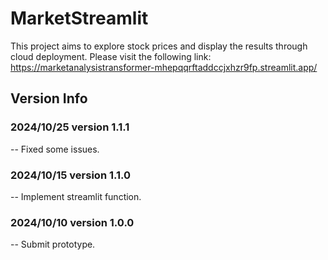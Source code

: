 # MarketStreamlit

This project aims to explore stock prices and display the results through cloud deployment.
Please visit the following link:
https://marketanalysistransformer-mhepqqrftaddccjxhzr9fp.streamlit.app/

## Version Info

### 2024/10/25 version 1.1.1
-- Fixed some issues.

### 2024/10/15 version 1.1.0
-- Implement streamlit function.

### 2024/10/10 version 1.0.0
-- Submit prototype.
